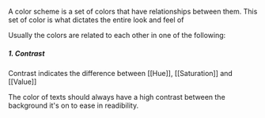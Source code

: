 
A color scheme is a set of colors that have relationships between them. This set of color is what dictates the entire look and feel of 

Usually the colors are related to each other in one of the following:

##### 1. Contrast
Contrast indicates the difference between [[Hue]], [[Saturation]] and [[Value]]

The color of texts should always have a high contrast between the background it's on to ease in readibility.